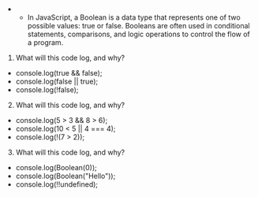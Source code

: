 * * In JavaScript, a Boolean is a data type that represents one of two possible values: true or false. Booleans are often used in conditional statements, comparisons, and logic operations to control the flow of a program.

1. What will this code log, and why?
* console.log(true && false);
* console.log(false || true);
* console.log(!false);

2. What will this code log, and why?
* console.log(5 > 3 && 8 > 6);
* console.log(10 < 5 || 4 === 4);
* console.log(!(7 > 2));

3. What will this code log, and why?
* console.log(Boolean(0));
* console.log(Boolean("Hello"));
* console.log(!!undefined);

